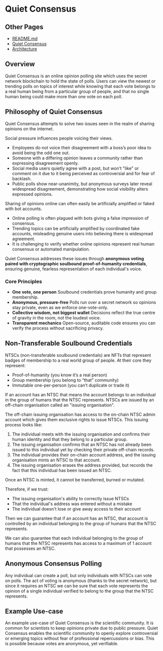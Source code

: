 # Quiet Consensus

## Other Pages
- [README.md](./README.md)
- [Quiet Consensus](./qui-con.md)
- [Architecture](./architecture.md)

## Overview
Quiet Consensus is an online opinion polling site which uses the secret network blockchain to hold the state of polls. Users can view the newest or trending polls on topics of interest while knowing that each vote belongs to a real human being from a particular group of people, and that no single human being could make more than one vote on each poll.


## Philosophy of Quiet Consensus
Quiet Consensus attempts to solve two issues seen in the realm of sharing opinions on the internet.

Social pressure influences people voicing their views. 

- Employees do not voice their disagreement with a boss’s poor idea to avoid being the odd one out.
- Someone with a differing opinion leaves a community rather than expressing disagreement openly.
- Social media users quietly agree with a post, but won’t "like" or comment on it due to it being perceived as controversial and for fear of backlash.
- Public polls show near-unanimity, but anonymous surveys later reveal widespread disagreement, demonstrating how social visibility alters expressed opinions.

Sharing of opinions online can often easily be artificially amplified or faked with bot accounts.

- Online polling is often plagued with bots giving a false impression of consensus.
- Trending topics can be artificially amplified by coordinated fake accounts, misleading genuine users into believing there is widespread agreement.
- It is challenging to verify whether online opinions represent real human consensus or automated manipulation.

Quiet Consensus addresses these issues through **anonymous voting paired with cryptographic soulbound proof-of-humanity credentials**, ensuring genuine, fearless representation of each individual's voice.

### Core Principles
- **One vote, one person**
   Soulbound credentials prove humanity and group membership.
- **Anonymous, pressure-free**
   Polls run over a secret network so opinions stay private, even as we enforce one-vote-only.
- **Collective wisdom, not biggest wallet**
   Decisions reflect the true centre of gravity in the room, not the loudest voice.
- **Transparent mechanics**
   Open-source, auditable code ensures you can verify the process without sacrificing privacy.


## Non-Transferable Soulbound Credentials
NTSCs (non-transferable soulbound credentials) are NFTs that represent badges of membership to a real world group of people. At their core they represent:
 - Proof-of-humanity (you know it’s a real person)
 - Group membership (you belong to “that” community)
 - Immutable one-per-person (you can’t duplicate or trade it)

If an account has an NTSC that means the account belongs to an individual in the group of humans that the NTSC represents. NTSCs are issued by an off-chain organisation called an "issuing organisation".

The off-chain issuing organisation has access to the on-chain NTSC admin account which gives them exclusive rights to issue NTSCs. This issuing process looks like:
1) The individual meets with the issuing organisation and confirms their human identity and that they belong to a particular group.
2) The issuing organisation confirms that an NTSC has not already been issued to this individual yet by checking their private off-chain records.
3) The individual provides their on-chain account address, and the issuing organisation mints an NTSC to that account. 
4) The issuing organisation erases the address provided, but records the fact that this individual has been issued an NTSC.

Once an NTSC is minted, it cannot be transferred, burned or mutated.

Therefore, if we trust:
 - The issuing organisation's ability to correctly issue NTSCs
 - That the individual's address was entered without a mistake
 - The individual doesn't lose or give away access to their account

Then we can guarantee that if an account has an NTSC, that account is controlled by an individual belonging to the group of humans that the NTSC represents.

We can also guarantee that each individual belonging to the group of humans that the NTSC represents has access to a maximum of 1 account that possesses an NTSC.


## Anonymous Consensus Polling
Any individual can create a poll, but only individuals with NTSCs can vote on polls. The act of voting is anonymous (thanks to the secret network), but since it requires an NTSC we can be sure that each vote represents the opinion of a single individual verified to belong to the group that the NTSC represents.


## Example Use-case
An example use-case of Quiet Consensus is the scientific community. It is common for scientists to keep opinions private due to public pressure. Quiet Consensus enables the scientific community to openly explore controversial or emerging topics without fear of professional repercussions or bias. This is possible because votes are anonymous, yet verifiable.





